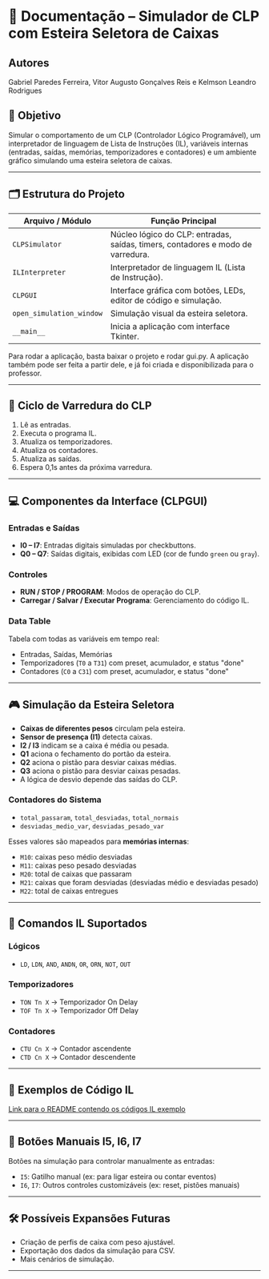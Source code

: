 # 🧾 **Documentação – Simulador de CLP com Esteira Seletora de Caixas**

## Autores

Gabriel Paredes Ferreira, Vitor Augusto Gonçalves Reis e Kelmson Leandro Rodrigues

## 📌 Objetivo

Simular o comportamento de um CLP (Controlador Lógico Programável), um interpretador de linguagem de Lista de Instruções (IL), variáveis internas (entradas, saídas, memórias, temporizadores e contadores) e um ambiente gráfico simulando uma esteira seletora de caixas.

---

## 🗂 Estrutura do Projeto

| Arquivo / Módulo         | Função Principal                                                                |
| ------------------------ | ------------------------------------------------------------------------------- |
| `CLPSimulator`           | Núcleo lógico do CLP: entradas, saídas, timers, contadores e modo de varredura. |
| `ILInterpreter`          | Interpretador de linguagem IL (Lista de Instrução).                             |
| `CLPGUI`                 | Interface gráfica com botões, LEDs, editor de código e simulação.               |
| `open_simulation_window` | Simulação visual da esteira seletora.                                           |
| `__main__`               | Inicia a aplicação com interface Tkinter.                                       |

Para rodar a aplicação, basta baixar o projeto e rodar gui.py. A aplicação também pode ser feita a partir dele, e já foi criada e disponibilizada para o professor.

---

## 🔁 Ciclo de Varredura do CLP

1. Lê as entradas.
2. Executa o programa IL.
3. Atualiza os temporizadores.
4. Atualiza os contadores.
5. Atualiza as saídas.
6. Espera 0,1s antes da próxima varredura.

---

## 💻 Componentes da Interface (CLPGUI)

### Entradas e Saídas

* **I0 – I7**: Entradas digitais simuladas por checkbuttons.
* **Q0 – Q7**: Saídas digitais, exibidas com LED (cor de fundo `green` ou `gray`).

### Controles

* **RUN / STOP / PROGRAM**: Modos de operação do CLP.
* **Carregar / Salvar / Executar Programa**: Gerenciamento do código IL.

### Data Table

Tabela com todas as variáveis em tempo real:

* Entradas, Saídas, Memórias
* Temporizadores (`T0` a `T31`) com preset, acumulador, e status "done"
* Contadores (`C0` a `C31`) com preset, acumulador, e status "done"

---

## 🎮 Simulação da Esteira Seletora

* **Caixas de diferentes pesos** circulam pela esteira.
* **Sensor de presença (I1)** detecta caixas.
* **I2 / I3** indicam se a caixa é média ou pesada.
* **Q1** aciona o fechamento do portão da esteira.
* **Q2** aciona o pistão para desviar caixas médias.
* **Q3** aciona o pistão para desviar caixas pesadas.
* A lógica de desvio depende das saídas do CLP.

### Contadores do Sistema

* `total_passaram`, `total_desviadas`, `total_normais`
* `desviadas_medio_var`, `desviadas_pesado_var`

Esses valores são mapeados para **memórias internas**:

* `M10`: caixas peso médio desviadas
* `M11`: caixas peso pesado desviadas
* `M20`: total de caixas que passaram
* `M21`: caixas que foram desviadas (desviadas médio e desviadas pesado)
* `M22`: total de caixas entregues

---

## 🧠 Comandos IL Suportados

### Lógicos

* `LD`, `LDN`, `AND`, `ANDN`, `OR`, `ORN`, `NOT`, `OUT`

### Temporizadores

* `TON Tn X` → Temporizador On Delay
* `TOF Tn X` → Temporizador Off Delay

### Contadores

* `CTU Cn X` → Contador ascendente
* `CTD Cn X` → Contador descendente

---

## 🧪 Exemplos de Código IL

[Link para o README contendo os códigos IL exemplo](./data/README.md)

---

## 🔘 Botões Manuais I5, I6, I7

Botões na simulação para controlar manualmente as entradas:

* `I5`: Gatilho manual (ex: para ligar esteira ou contar eventos)
* `I6`, `I7`: Outros controles customizáveis (ex: reset, pistões manuais)

---

## 🛠 Possíveis Expansões Futuras

* Criação de perfis de caixa com peso ajustável.
* Exportação dos dados da simulação para CSV.
* Mais cenários de simulação.

---
